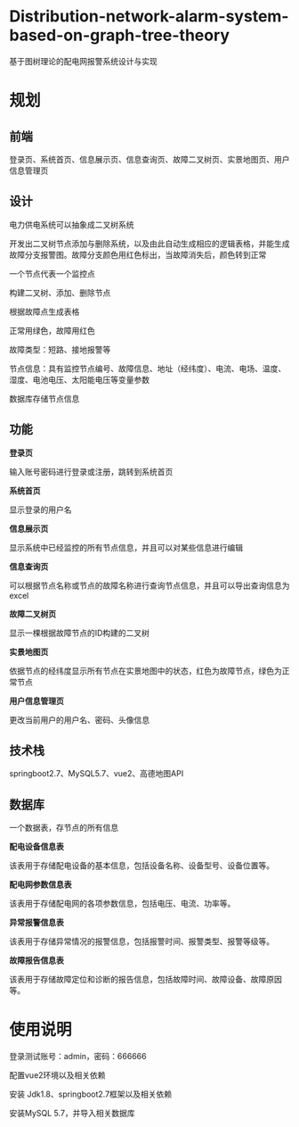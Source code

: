 # Distribution-network-alarm-system-based-on-graph-tree-theory
基于图树理论的配电网报警系统设计与实现



# 规划

## 前端

登录页、系统首页、信息展示页、信息查询页、故障二叉树页、实景地图页、用户信息管理页

## 设计

电力供电系统可以抽象成二叉树系统

开发出二叉树节点添加与删除系统，以及由此自动生成相应的逻辑表格，并能生成故障分支报警图。故障分支颜色用红色标出，当故障消失后，颜色转到正常

一个节点代表一个监控点

构建二叉树、添加、删除节点

根据故障点生成表格

正常用绿色，故障用红色

故障类型：短路、接地报警等

节点信息：具有监控节点编号、故障信息、地址（经纬度）、电流、电场、温度、湿度、电池电压、太阳能电压等变量参数

数据库存储节点信息

## 功能

**登录页**

输入账号密码进行登录或注册，跳转到系统首页

**系统首页**

显示登录的用户名

**信息展示页**

显示系统中已经监控的所有节点信息，并且可以对某些信息进行编辑

**信息查询页**

可以根据节点名称或节点的故障名称进行查询节点信息，并且可以导出查询信息为excel

**故障二叉树页**

显示一棵根据故障节点的ID构建的二叉树

**实景地图页**

依据节点的经纬度显示所有节点在实景地图中的状态，红色为故障节点，绿色为正常节点

**用户信息管理页**

更改当前用户的用户名、密码、头像信息

## 技术栈

springboot2.7、MySQL5.7、vue2、高德地图API

## 数据库

一个数据表，存节点的所有信息

**配电设备信息表**

该表用于存储配电设备的基本信息，包括设备名称、设备型号、设备位置等。

**配电网参数信息表**

该表用于存储配电网的各项参数信息，包括电压、电流、功率等。

**异常报警信息表**

该表用于存储异常情况的报警信息，包括报警时间、报警类型、报警等级等。

**故障报告信息表**

该表用于存储故障定位和诊断的报告信息，包括故障时间、故障设备、故障原因等。

# 使用说明

登录测试账号：admin，密码：666666

配置vue2环境以及相关依赖

安装 Jdk1.8、springboot2.7框架以及相关依赖

安装MySQL 5.7，并导入相关数据库